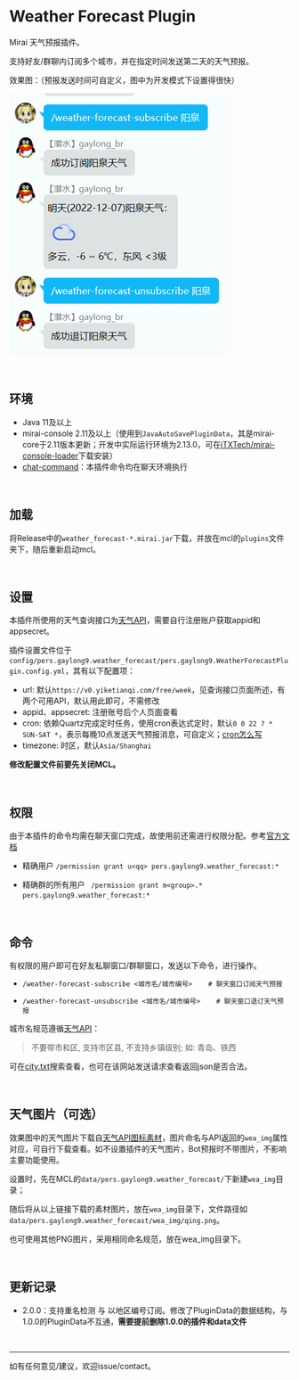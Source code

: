 # Weather Forecast Plugin

Mirai 天气预报插件。

支持好友/群聊内订阅多个城市，并在指定时间发送第二天的天气预报。

效果图：（预报发送时间可自定义，图中为开发模式下设置得很快）

![效果图](README/效果图.png)

&nbsp;

## 环境

* Java 11及以上
* mirai-console 2.11及以上（使用到`JavaAutoSavePluginData`，其是mirai-core于2.11版本更新；开发中实际运行环境为2.13.0，可在[iTXTech/mirai-console-loader](https://github.com/iTXTech/mirai-console-loader)下载安装）
* [chat-command](https://github.com/project-mirai/chat-command/releases)：本插件命令均在聊天环境执行

&nbsp;

## 加载

将Release中的`weather_forecast-*.mirai.jar`下载，并放在mcl的`plugins`文件夹下，随后重新启动mcl。

&nbsp;

## 设置

本插件所使用的天气查询接口为[天气API](https://www.tianqiapi.com/index/doc?version=week)，需要自行注册账户获取appid和appsecret。

插件设置文件位于`config/pers.gaylong9.weather_forecast/pers.gaylong9.WeatherForecastPlugin.config.yml`，其有以下配置项：

* url: 默认`https://v0.yiketianqi.com/free/week`，见查询接口页面所述，有两个可用API，默认用此即可，不需修改
* appid、appsecret: 注册账号后个人页面查看
* cron: 依赖Quartz完成定时任务，使用cron表达式定时，默认`0 0 22 ? * SUN-SAT *`，表示每晚10点发送天气预报消息，可自定义；[cron怎么写](https://blog.csdn.net/weixin_40426638/article/details/78959972/)
* timezone: 时区，默认`Asia/Shanghai` 

**修改配置文件前要先关闭MCL。**

&nbsp;

## 权限

由于本插件的命令均需在聊天窗口完成，故使用前还需进行权限分配。参考[官方文档](https://docs.mirai.mamoe.net/console/Permissions.html) 

* 精确用户 `/permission grant u<qq> pers.gaylong9.weather_forecast:*`

* 精确群的所有用户 ` /permission grant m<group>.* pers.gaylong9.weather_forecast:*`

&nbsp;

## 命令

有权限的用户即可在好友私聊窗口/群聊窗口，发送以下命令，进行操作。

* `/weather-forecast-subscribe <城市名/城市编号>    # 聊天窗口订阅天气预报`

* `/weather-forecast-unsubscribe <城市名/城市编号>    # 聊天窗口退订天气预报`

城市名规范遵循[天气API](https://www.tianqiapi.com/index/doc?version=week)：

> 不要带市和区, 支持市区县, 不支持乡镇级别; 如: 青岛、铁西

可在[city.txt](city.txt)搜索查看，也可在该网站发送请求查看返回json是否合法。

&nbsp;

## 天气图片（可选）

效果图中的天气图片下载自[天气API图标素材](https://yikeapi.com/help/tianqiimg)，图片命名与API返回的`wea_img`属性对应，可自行下载查看。如不设置插件的天气图片，Bot预报时不带图片，不影响主要功能使用。

设置时，先在MCL的`data/pers.gaylong9.weather_forecast/`下新建`wea_img`目录；

随后将从以上链接下载的素材图片，放在`wea_img`目录下，文件路径如`data/pers.gaylong9.weather_forecast/wea_img/qing.png`。

也可使用其他PNG图片，采用相同命名规范，放在wea_img目录下。

&nbsp;

## 更新记录

* 2.0.0：支持重名检测 与 以地区编号订阅。修改了PluginData的数据结构，与1.0.0的PluginData不互通，**需要提前删除1.0.0的插件和data文件**

&nbsp;

---

如有任何意见/建议，欢迎issue/contact。